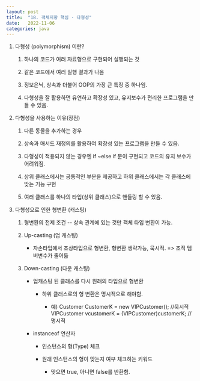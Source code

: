 ```yaml
---
layout: post
title:  "18. 객체지향 핵심 - 다형성"
date:   2022-11-06
categories: java
---
```

1. 다형성 (polymorphism) 이란?

    1) 하나의 코드가 여러 자료형으로 구현되어 실행되는 것

    2) 같은 코드에서 여러 실행 결과가 나옴

    3) 정보은닉, 상속과 더불어 OOP의 가장 큰 특징 중 하나임.

    4) 다형성을 잘 활용하면 유연하고 확장성 있고, 유지보수가 편리한 프로그램을 만들 수 있음.

2. 다형성을 사용하는 이유(장점)

    1) 다른 동물을 추가하는 경우

    2) 상속과 매서드 재정의를 활용하여 확장성 있는 프로그램을 만들 수 있음.

    3) 다형성이 적용되지 않는 경우엔 if ~else if 문이 구현되고 코드의 유지 보수가 어려워짐.

    4) 상위 클래스에서는 공통적인 부분을 제공하고 하위 클래스에서는 각 클래스에 맞는 기능 구현

    5) 여러 클래스를 하나의 타입(상위 클래스)으로 핸들링 할 수 있음.    

3. 다형성으로 인한 형변환 (캐스팅)

    1) 형변환의 전제 조건 -- 상속 관계에 있는 것만 객체 타입 변환이 가능.
    
    2) Up-casting (업 캐스팅)

        - 자손타입에서 조상타입으로 형변환, 형변환 생략가능, 묵시적.
            => 조직 멤버변수가 줄어듦

    3) Down-casting (다운 캐스팅)

        - 업캐스팅 된 클래스를 다시 원래의 타입으로 형변환

            - 하위 클래스로의 형 변환은 명시적으로 해야함.


                - 예) Customer CustomerK = new VIPCustomer();               //묵시적
                      VIPCustomer vcustomerK = (VIPCustomer)customerK;      //명시적


        - instanceof 연산자
        
            - 인스턴스의 형(Type) 체크

            - 원래 인스턴스의 형이 맞는지 여부 체크하는 키워드
            
                - 맞으면 true, 아니면 false를 반환함.
